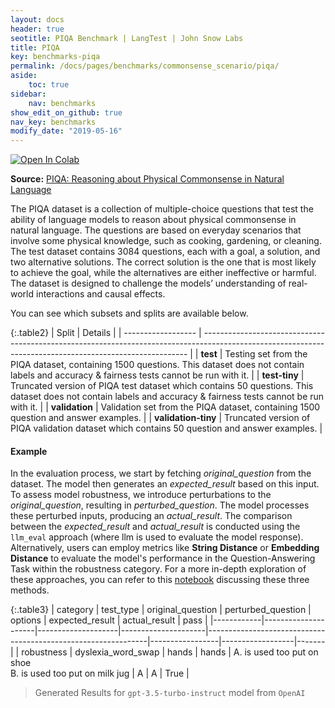 ```yaml
---
layout: docs
header: true
seotitle: PIQA Benchmark | LangTest | John Snow Labs
title: PIQA
key: benchmarks-piqa
permalink: /docs/pages/benchmarks/commonsense_scenario/piqa/
aside:
    toc: true
sidebar:
    nav: benchmarks
show_edit_on_github: true
nav_key: benchmarks
modify_date: "2019-05-16"
---
```


<div class="h3-box" markdown="1">

[![Open In Colab](https://colab.research.google.com/assets/colab-badge.svg)](https://colab.research.google.com/github/Pacific-AI-Corp/langtest/blob/main/demo/tutorials/llm_notebooks/dataset-notebooks/PIQA_dataset.ipynb)

**Source:** [PIQA: Reasoning about Physical Commonsense in Natural Language](https://arxiv.org/abs/1911.11641)

The PIQA dataset is a collection of multiple-choice questions that test the ability of language models to reason about physical commonsense in natural language. The questions are based on everyday scenarios that involve some physical knowledge, such as cooking, gardening, or cleaning. The test dataset contains 3084 questions, each with a goal, a solution, and two alternative solutions. The correct solution is the one that is most likely to achieve the goal, while the alternatives are either ineffective or harmful. The dataset is designed to challenge the models’ understanding of real-world interactions and causal effects.

You can see which subsets and splits are available below.

{:.table2}
| Split              | Details                                                                                                                                                  |
| ------------------ | -------------------------------------------------------------------------------------------------------------------------------------------------------- |
| **test**      | Testing set from the PIQA dataset, containing 1500 questions. This dataset does not contain labels and accuracy & fairness tests cannot be run with it.  |
| **test-tiny** | Truncated version of PIQA test dataset which contains 50 questions. This dataset does not contain labels and accuracy & fairness tests cannot be run with it. |
| **validation**      | Validation set from the PIQA dataset, containing 1500 question and answer examples.  |
| **validation-tiny** | Truncated version of PIQA validation dataset which contains 50 question and answer examples. |

#### Example

In the evaluation process, we start by fetching *original_question* from the dataset. The model then generates an *expected_result* based on this input. To assess model robustness, we introduce perturbations to the *original_question*, resulting in *perturbed_question*. The model processes these perturbed inputs, producing an *actual_result*. The comparison between the *expected_result* and *actual_result* is conducted using the `llm_eval` approach (where llm is used to evaluate the model response). Alternatively, users can employ metrics like **String Distance** or **Embedding Distance** to evaluate the model's performance in the Question-Answering Task within the robustness category. For a more in-depth exploration of these approaches, you can refer to this [notebook](https://colab.research.google.com/github/Pacific-AI-Corp/langtest/blob/main/demo/tutorials/misc/Evaluation_Metrics.ipynb) discussing these three methods.

{:.table3}
| category   | test_type           | original_question  | perturbed_question  |   options                                                     | expected_result | actual_result    | pass  |
|------------|---------------------|--------------------|---------------------|---------------------------------------------------------------|-----------------|------------------|-------|
| robustness | 	dyslexia_word_swap | hands              | hands               | A. is used too put on shoe <br>B. is used too put on milk jug | A               | A                | True  |


> Generated Results for `gpt-3.5-turbo-instruct` model from `OpenAI`

</div>